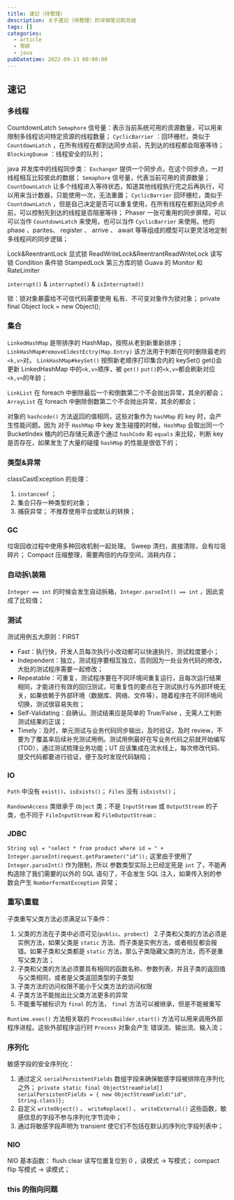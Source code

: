 ```yaml
---
title: 速记（待整理）
description: 关于速记（待整理）的详细笔记和总结
tags: []
categories:
  - article
  - 零碎
  - java
pubDatetime: 2022-09-13 00:00:00
---
```


## 速记

### 多线程

CountdownLatch
`Semaphore` 信号量：表示当前系统可用的资源数量，可以用来限制多线程访问特定资源的线程数量；
`CyclicBarrier` ：回环栅栏，类似于 `CountdownLatch` ，在所有线程在都到达同步点前，先到达的线程都会阻塞等待；
`BlockingQueue` ：线程安全的队列；

java 并发库中的线程同步类：
`Exchanger` 提供一个同步点，在这个同步点，一对线程相互比较彼此的数据；
`Semaphore` 信号量，代表当前可用的资源数量；
`CountDownLatch` 让多个线程进入等待状态，知道其他线程执行完之后再执行，可以用来当计数器，只能使用一次，无法重置；
`CyclicBarrier` 回环栅栏，类似于 `CountdownLatch` ，但是自己决定是否可以重复使用，在所有线程在都到达同步点前，可以控制先到达的线程是否阻塞等待；
Phaser 一张可重用的同步屏障，可以可以当作 `CountdownLatch` 来使用，也可以当作 `CyclicBarrier` 来使用。他的 phase 、parites、 register 、 arrive 、 await 等等组成的模型可以更灵活地定制多线程间的同步逻辑；

Lock&ReentrantLock 显式锁
ReadWriteLock&ReentrantReadWriteLock 读写锁
Condition 条件锁
StampedLock
第三方库的锁
Guava 的 Monitor 和 RateLimiter

`interrupt()` & `interrupted()` & `isInterrupted()`

锁：锁对象暴露给不可信代码需要使用
私有、不可变对象作为锁对象；
private final Object lock = new Object();

### 集合

`LinkedHashMap` 是带排序的 HashMap，按照从老到新重新排序；
`LinkHashMap#removeEldestEctry(Map.Entry)`
该方法用于判断在何时删除最老的`<k,v>`对。
`LinkHashMap#keySet()`
按照新老顺序打印集合内的 keySet()
get()会更新 LinkedHashMap 中的`<k,v>`顺序，被 `get()` `put()`的`<k,v>`都会刷新对应`<k,v>`的年龄；

`LinkList` 在 foreach 中删除最后一个和倒数第二个不会抛出异常，其余的都会；
`ArrayList` 在 foreach 中删除倒数第二个不会抛出异常，其余的都会；

对象的 `hashcode()` 方法返回的值相同，这些对象作为 `hashMap` 的 key 时，会产生性能问题。因为 对于 `HashMap` 中 key 发生碰撞的时候，`HashMap` 会取出同一个 BucketIndex 桶内的已存储元素逐个通过 `hashCode` 和 `equals` 来比较，判断 key 是否存在，如果发生了大量的碰撞 `hashMap` 的性能是很低下的；

### 类型&异常

classCastException 的处理：

1. `instanceof` ；
2. 集合只存一种类型的对象；
3. 捕获异常；
   不推荐使用平台或默认的转换；

### GC

垃圾回收过程中使用多种回收机制一起处理。
Sweep 清扫，直接清除，会有垃圾碎片；
Compact 压缩整理，需要两倍的内存空间，消耗内存；

### 自动拆\装箱

`Integer == int` 的时候会发生自动拆箱，`Integer.parseInt() == int` ，因此变成了比较值；

### 测试

测试用例五大原则：FIRST

- Fast：执行快，开发人员每次执行小改动都可以快速执行，测试粒度要小；
- Independent：独立，测试程序要相互独立，否则因为一处业务代码的修改，大批的测试程序需要一起修改；
- Repeatable：可重复，测试程序要在不同环境间重复运行，且每次运行结果相同，才能进行有效的回归测试，可重复性的要点在于测试执行与外部环境无关，如果依赖于外部环境（数据库、网络、文件等），随着程序在不同环境间切换，测试很容易失败；
- Self-Validating：自确认。测试结果应是简单的 True/False ，无需人工判断测试结果的正误；
- Timely：及时，单元测试与业务代码同步输出，及时验证，及时 review，不要为了覆盖率后续补充测试用例。测试用例最好在写业务代码之前就开始编写(TDD），通过测试梳理业务功能；UT 应该集成在流水线上，每次修改代码、提交代码都要进行验证，便于及时发现代码缺陷；

### IO

`Path` 中没有 `exist()`、`isExists()`；
`Files` 没有 `isExists()`；

`RandownAccess` 类继承于 `Object` 类；不是 `InputStream` 或 `OutputStream` 的子类，也不同于 `FileInputStream` 和 `FileOutputStream；`

### JDBC

`String sql = "select * from product where id = " + Integer.parseInt(request.getParameter("id"));`
这里由于使用了 `Integer.parseInt()` 作为限制，所以 参数类型实际上已经定死是 `int` 了，不能再构造除了我们需要的以外的 SQL 语句了，不会发生 SQL 注入，如果传入别的参数会产生 `NumberFormatException` 异常；

### 重写\重载

子类重写父类方法必须满足以下条件：

1. 父类的方法在子类中必须可见(`public`、`probect`） 2.子类和父类的方法必须是实例方法，如果父类是 `static` 方法、而子类是实例方法，或者相反都会报错。如果子类和父类都是 `static` 方法，那么子类隐藏父类的方法，而不是重写父类方法；
2. 子类和父类的方法必须要具有相同的函数名称、参数列表，并且子类的返回值与父类相同，或者是父类返回类型的子类型
3. 子类方法的访问权限不能小于父类方法的访问权限
4. 子类方法不能抛出比父类方法更多的异常
5. 不能重写被标识为 `final` 的方法， `final` 方法可以被继承，但是不能被重写

`Runtime.exec()` 方法相关联的 `ProcessBuilder.start()` 方法可以用来调用外部程序进程。这些外部程序运行时 `Process` 对象会产生 错误流、输出流、输入流；

### 序列化

敏感字段的安全序列化：

1. 通过定义 `serialPersistentFields` 数组字段来确保敏感字段被排除在序列化之外； `private static final ObjectStreamField[] serialPersistentFields = { new ObjectStreamField("id", String.class)};`
2. 自定义 `writeObject()` 、 `writeReplace()` 、 `writeExternal()` 这些函数，敏感信息的字段不参与序列化字节流中；
3. 通过将敏感字段声明为 transient 使它们不包括在默认的序列化字段列表中；

### NIO

NIO 基本函数：
flush
clear 读写位置复位到 0 ，读模式 -> 写模式；
compact
flip 写模式 -> 读模式；

### this 的指向问题
